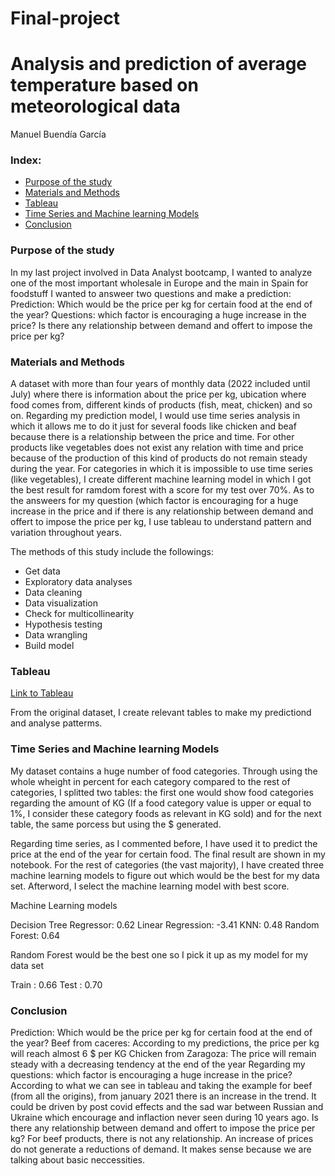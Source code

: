 # Final-project
# Analysis and prediction of average temperature based on meteorological data

Manuel Buendía García

### Index:

* [Purpose of the study](#section1)
* [Materials and Methods](#section2)
* [Tableau](#section3)
* [Time Series and Machine learning Models](#section4)
* [Conclusion](#section5)

<a id='section1'></a>
### Purpose of the study

In my last project involved in Data Analyst bootcamp, I wanted to analyze one of the most important wholesale in Europe and the main in Spain for foodstuff
I wanted to answeer two questions and make a prediction:
Prediction:
Which would be the price per kg for certain food at the end of the year?
Questions:
which factor is encouraging a huge increase in the price?
Is there any relationship between demand and offert to impose the price per kg?

 
<a id='section2'></a>
### Materials and Methods

A dataset with more than four years of monthly data (2022 included until July) where there is information about the price per kg, ubication where food comes from, different kinds of products (fish, meat, chicken) and so on. Regarding my prediction model, I would use time series analysis in which it allows me to do it just for several foods like chicken and beaf because there is a relationship between the price and time. For other products like vegetables does not exist any relation with time and price because of the production of this kind of products do not remain steady during the year. For categories in which it is impossible to use time series (like vegetables), I create different machine learning model in which I got the best result for ramdom forest with a score for my test over 70%. As to the answeers for my question (which factor is encouraging for a huge increase in the price and if there is
any relationship between demand and offert to impose the price per kg, I use tableau to understand pattern and variation throughout years.

The methods of this study include the followings:
* Get data
* Exploratory data analyses
* Data cleaning
* Data visualization
* Check for multicollinearity
* Hypothesis testing
* Data wrangling
* Build model

<a id='section3'></a>
### Tableau
[Link to Tableau](https://public.tableau.com/app/profile/buendia.garcia/viz/Book2_16651275076100/Story2?publish=yes)

From the original dataset, I create relevant tables to make my predictiond and analyse patterms.

<a id='section4'></a>
### Time Series and Machine learning Models

My dataset contains a huge number of food categories. Through using the whole wheight in percent for each category compared to the rest of categories, I splitted two tables: the first one would show food categories regarding the amount of KG (If a food category value is upper or equal to 1%, I consider these category foods as relevant in KG sold) and for the next table, the same porcess but using the $ generated.

Regarding time series, as I commented before, I have used it to predict the price at the end of the year for certain food. The final result are shown in my notebook.
For the rest of categories (the vast majority), I have created three machine learning models to figure out which would be the best for my data set. Afterword, I select the machine learning model with best score. 

Machine Learning models

Decision Tree Regressor: 0.62
Linear Regression: -3.41
KNN: 0.48
Random Forest: 0.64

Random Forest would be the best one so I pick it up as my model for my data set

Train : 0.66
Test : 0.70

<a id='section5'></a>
### Conclusion
Prediction:
Which would be the price per kg for certain food at the end of the year?
Beef from caceres:
According to my predictions, the price per kg will reach almost 6 $ per KG
Chicken from Zaragoza:
The price will remain steady with a decreasing tendency at the end of the year
Regarding my questions:
which factor is encouraging a huge increase in the price?
According to what we can see in tableau and taking the example for beef (from all the origins), from january 2021 there is an increase in the trend. It could be driven by post covid effects and the sad war between Russian and Ukraine which encourage and inflaction never seen during 10 years ago.
Is there any relationship between demand and offert to impose the price per kg?
For beef products, there is not any relationship. An increase of prices do not generate a reductions of demand. It makes sense because we are talking about basic neccessities.

